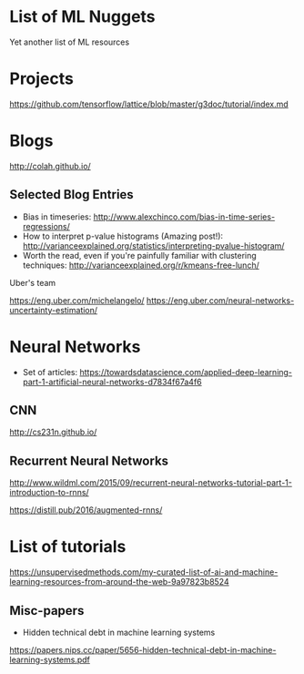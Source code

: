 # List of ML Nuggets

Yet another list of ML resources

# Projects 

https://github.com/tensorflow/lattice/blob/master/g3doc/tutorial/index.md

# Blogs

http://colah.github.io/

## Selected Blog Entries

* Bias in timeseries: http://www.alexchinco.com/bias-in-time-series-regressions/
* How to interpret p-value histograms (Amazing post!): http://varianceexplained.org/statistics/interpreting-pvalue-histogram/
* Worth the read, even if you're painfully familiar with clustering techniques: http://varianceexplained.org/r/kmeans-free-lunch/

Uber's team

https://eng.uber.com/michelangelo/
https://eng.uber.com/neural-networks-uncertainty-estimation/



# Neural Networks

* Set of articles: https://towardsdatascience.com/applied-deep-learning-part-1-artificial-neural-networks-d7834f67a4f6

## CNN

http://cs231n.github.io/

## Recurrent Neural Networks

http://www.wildml.com/2015/09/recurrent-neural-networks-tutorial-part-1-introduction-to-rnns/

https://distill.pub/2016/augmented-rnns/


# List of tutorials

https://unsupervisedmethods.com/my-curated-list-of-ai-and-machine-learning-resources-from-around-the-web-9a97823b8524

## Misc-papers

* Hidden technical debt in machine learning systems 

https://papers.nips.cc/paper/5656-hidden-technical-debt-in-machine-learning-systems.pdf




